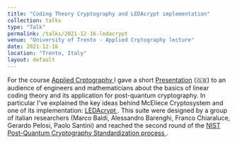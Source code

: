 ```yaml
---
title: "Coding Theory Cryptography and LEDAcrypt implementation"
collection: talks
type: "Talk"
permalink: /talks/2021-12-16-ledacrypt
venue: "University of Trento - Applied Crptography lecture"
date: 2021-12-16
location: "Trento, Italy"
layout: default
---
```


For the course <a href='https://www.esse3.unitn.it/Guide/PaginaADContest.do?ad_cont_id=10170*94110*2021*2009*10005'> Applied Crptography </a> I gave a short <a href="https://giacomoborin.github.io/files/master/CT_LEDAcrypt_borin-20211216.pdf">Presentation</a> (🇬🇧) to an audience of engineers and mathematicians about the basics of linear coding theory and its application for post-quantum cryptography. In particular I've explained the key ideas behind McEliece Cryptosystem and one of its implementation: <a href='https://www.ledacrypt.org'> LEDAcrypt </a>. This suite were designed by a group of italian researchers (Marco Baldi, Alessandro Barenghi, Franco Chiaraluce, Gerardo Pelosi, Paolo Santini) and reached the second round of the <a href="https://csrc.nist.gov/projects/post-quantum-cryptography"> NIST Post-Quantum Cryptography Standardization process </a>.  
